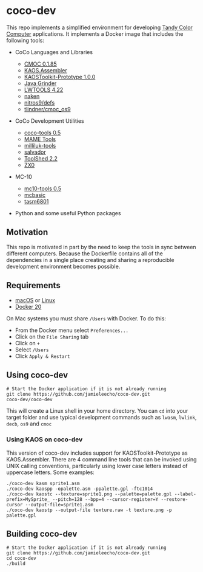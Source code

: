 # coco-dev
This repo implements a simplified environment for developing [Tandy
Color Computer](https://en.wikipedia.org/wiki/TRS-80_Color_Computer)
applications. It implements a Docker image that includes the following tools:
* CoCo Languages and Libraries
  * [CMOC 0.1.85](http://perso.b2b2c.ca/~sarrazip/dev/cmoc.html)
  * [KAOS.Assembler](https://github.com/ChetSimpson/KAOS.Assembler)
  * [KAOSToolkit-Prototype 1.0.0](https://github.com/ChetSimpson/KAOSToolkit-Prototype)
  * [Java Grinder](http://www.mikekohn.net/micro/java_grinder.php)
  * [LWTOOLS 4.22](http://lwtools.projects.l-w.ca)
  * [naken](http://www.mikekohn.net/micro/naken_asm.php)
  * [nitros9/defs](https://sourceforge.net/p/nitros9/code/ci/default/tree/defs/)
  * [tlindner/cmoc\_os9](https://github.com/tlindner/cmoc_os9)

* CoCo Development Utilities
  * [coco-tools 0.5](https://github.com/jamieleecho/coco-tools)
  * [MAME Tools](https://packages.ubuntu.com/xenial/utils/mame-tools)
  * [milliluk-tools](https://github.com/milliluk/milliluk-tools)
  * [salvador](https://github.com/emmanuel-marty/salvador)
  * [ToolShed 2.2](https://sourceforge.net/p/toolshed/wiki/Home/)
  * [ZX0](https://github.com/einar-saukas/ZX0)

* MC-10
  * [mc10-tools 0.5](https://github.com/jamieleecho/mc10-tools)
  * [mcbasic](https://github.com/gregdionne/mcbasic)
  * [tasm6801](https://github.com/gregdionne/tasm6801)

* Python and some useful Python packages


## Motivation
This repo is motivated in part by the need to keep the tools in sync
between different computers. Because the Dockerfile contains all of the
dependencies in a single place creating and sharing a reproducible
development environment becomes possible.


## Requirements
* [macOS](https://www.apple.com/macos/high-sierra/) or
  [Linux](https://www.debian.org)
* [Docker 20](https://www.docker.com)

On Mac systems you must share `/Users` with Docker. To do this:
* From the Docker menu select `Preferences...`
* Click on the `File Sharing` tab
* Click on `+`
* Select `/Users`
* Click `Apply & Restart`


## Using coco-dev
```
# Start the Docker application if it is not already running
git clone https://github.com/jamieleecho/coco-dev.git
coco-dev/coco-dev
```
This will create a Linux shell in your home directory. You can `cd` into
your target folder and use typical development commands such as `lwasm`,
`lwlink`, `decb`, `os9` and `cmoc`


### Using KAOS on coco-dev
This version of coco-dev includes support for KAOSToolkit-Prototype as
KAOS.Assembler. There are 4 command line tools that can be invoked using UNIX
calling conventions, particularly using lower case letters instead of
uppercase letters. Some examples:
```
./coco-dev kasm sprite1.asm
./coco-dev kaospp -opalette.asm -ppalette.gpl -ftc1014
./coco-dev kaostc --texture=sprite1.png --palette=palette.gpl --label-prefix=MySprite_ --pitch=128 --bpp=4 --cursor-register=Y --restore-cursor --output-file=sprite1.asm
./coco-dev kaostp --output-file texture.raw -t texture.png -p palette.gpl
```


## Building coco-dev
```
# Start the Docker application if it is not already running
git clone https://github.com/jamieleecho/coco-dev.git
cd coco-dev
./build
```
